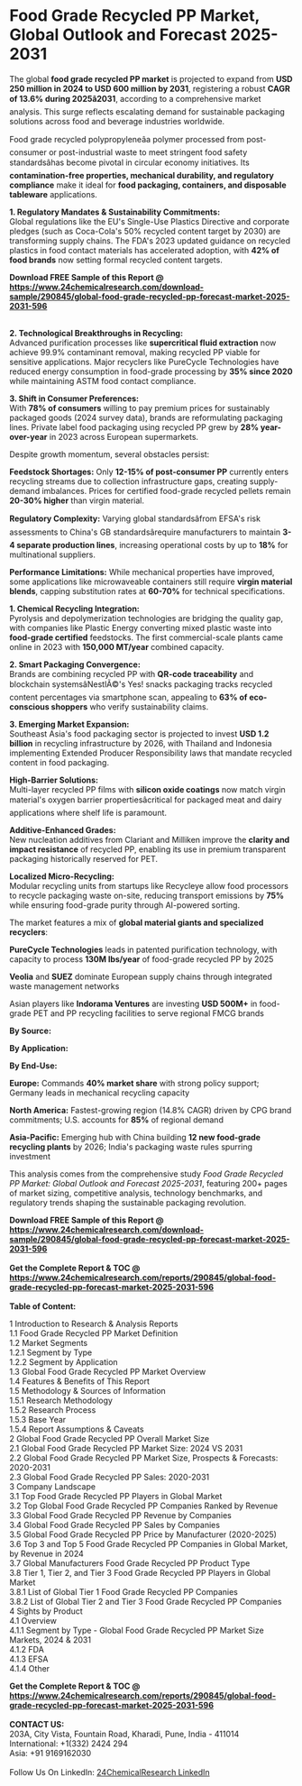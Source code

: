 <h1>Food Grade Recycled PP Market, Global Outlook and Forecast 2025-2031</h1><p>The global <strong>food grade recycled PP market</strong> is projected to expand from <strong>USD 250 million in 2024 to USD 600 million by 2031</strong>, registering a robust <strong>CAGR of 13.6% during 2025â2031</strong>, according to a comprehensive market analysis. This surge reflects escalating demand for sustainable packaging solutions across food and beverage industries worldwide.</p><p>Food grade recycled polypropyleneâa polymer processed from post-consumer or post-industrial waste to meet stringent food safety standardsâhas become pivotal in circular economy initiatives. Its <strong>contamination-free properties, mechanical durability, and regulatory compliance</strong> make it ideal for <strong>food packaging, containers, and disposable tableware</strong> applications.</p><p><strong>1. Regulatory Mandates &amp; Sustainability Commitments:</strong><br>
Global regulations like the EU's Single-Use Plastics Directive and corporate pledges (such as Coca-Cola's 50% recycled content target by 2030) are transforming supply chains. The FDA's 2023 updated guidance on recycled plastics in food contact materials has accelerated adoption, with <strong>42% of food brands</strong> now setting formal recycled content targets.</p><div><b>Download FREE Sample of this Report @ 
            <a href="https://www.24chemicalresearch.com/download-sample/290845/global-food-grade-recycled-pp-forecast-market-2025-2031-596">
            https://www.24chemicalresearch.com/download-sample/290845/global-food-grade-recycled-pp-forecast-market-2025-2031-596</a></b></div><br><p><strong>2. Technological Breakthroughs in Recycling:</strong><br>
Advanced purification processes like <strong>supercritical fluid extraction</strong> now achieve 99.9% contaminant removal, making recycled PP viable for sensitive applications. Major recyclers like PureCycle Technologies have reduced energy consumption in food-grade processing by <strong>35% since 2020</strong> while maintaining ASTM food contact compliance.</p><p><strong>3. Shift in Consumer Preferences:</strong><br>
With <strong>78% of consumers</strong> willing to pay premium prices for sustainably packaged goods (2024 survey data), brands are reformulating packaging lines. Private label food packaging using recycled PP grew by <strong>28% year-over-year</strong> in 2023 across European supermarkets.</p><p>Despite growth momentum, several obstacles persist:</p><p><strong>Feedstock Shortages:</strong> Only <strong>12-15% of post-consumer PP</strong> currently enters recycling streams due to collection infrastructure gaps, creating supply-demand imbalances. Prices for certified food-grade recycled pellets remain <strong>20-30% higher</strong> than virgin material.</p><p><strong>Regulatory Complexity:</strong> Varying global standardsâfrom EFSA's risk assessments to China's GB standardsârequire manufacturers to maintain <strong>3-4 separate production lines</strong>, increasing operational costs by up to <strong>18%</strong> for multinational suppliers.</p><p><strong>Performance Limitations:</strong> While mechanical properties have improved, some applications like microwaveable containers still require <strong>virgin material blends</strong>, capping substitution rates at <strong>60-70%</strong> for technical specifications.</p><p><strong>1. Chemical Recycling Integration:</strong><br>
Pyrolysis and depolymerization technologies are bridging the quality gap, with companies like Plastic Energy converting mixed plastic waste into <strong>food-grade certified</strong> feedstocks. The first commercial-scale plants came online in 2023 with <strong>150,000 MT/year</strong> combined capacity.</p><p><strong>2. Smart Packaging Convergence:</strong><br>
Brands are combining recycled PP with <strong>QR-code traceability</strong> and blockchain systemsâNestlÃ©'s Yes! snacks packaging tracks recycled content percentages via smartphone scan, appealing to <strong>63% of eco-conscious shoppers</strong> who verify sustainability claims.</p><p><strong>3. Emerging Market Expansion:</strong><br>
Southeast Asia's food packaging sector is projected to invest <strong>USD 1.2 billion</strong> in recycling infrastructure by 2026, with Thailand and Indonesia implementing Extended Producer Responsibility laws that mandate recycled content in food packaging.</p><p><strong>High-Barrier Solutions:</strong><br>
	Multi-layer recycled PP films with <strong>silicon oxide coatings</strong> now match virgin material's oxygen barrier propertiesâcritical for packaged meat and dairy applications where shelf life is paramount.</p><p><strong>Additive-Enhanced Grades:</strong><br>
	New nucleation additives from Clariant and Milliken improve the <strong>clarity and impact resistance</strong> of recycled PP, enabling its use in premium transparent packaging historically reserved for PET.</p><p><strong>Localized Micro-Recycling:</strong><br>
	Modular recycling units from startups like Recycleye allow food processors to recycle packaging waste on-site, reducing transport emissions by <strong>75%</strong> while ensuring food-grade purity through AI-powered sorting.</p><p>The market features a mix of <strong>global material giants and specialized recyclers</strong>:</p><p><strong>PureCycle Technologies</strong> leads in patented purification technology, with capacity to process <strong>130M lbs/year</strong> of food-grade recycled PP by 2025</p><p><strong>Veolia</strong> and <strong>SUEZ</strong> dominate European supply chains through integrated waste management networks</p><p>Asian players like <strong>Indorama Ventures</strong> are investing <strong>USD 500M+</strong> in food-grade PET and PP recycling facilities to serve regional FMCG brands</p><p><strong>By Source:</strong></p><p><strong>By Application:</strong></p><p><strong>By End-Use:</strong></p><p><strong>Europe:</strong> Commands <strong>40% market share</strong> with strong policy support; Germany leads in mechanical recycling capacity</p><p><strong>North America:</strong> Fastest-growing region (14.8% CAGR) driven by CPG brand commitments; U.S. accounts for <strong>85%</strong> of regional demand</p><p><strong>Asia-Pacific:</strong> Emerging hub with China building <strong>12 new food-grade recycling plants</strong> by 2026; India's packaging waste rules spurring investment</p><p>This analysis comes from the comprehensive study <em>Food Grade Recycled PP Market: Global Outlook and Forecast 2025-2031</em>, featuring 200+ pages of market sizing, competitive analysis, technology benchmarks, and regulatory trends shaping the sustainable packaging revolution.</p><div><b>Download FREE Sample of this Report @ 
            <a href="https://www.24chemicalresearch.com/download-sample/290845/global-food-grade-recycled-pp-forecast-market-2025-2031-596">
            https://www.24chemicalresearch.com/download-sample/290845/global-food-grade-recycled-pp-forecast-market-2025-2031-596</a></b></div><br><div><b>Get the Complete Report & TOC @ 
            <a href="https://www.24chemicalresearch.com/reports/290845/global-food-grade-recycled-pp-forecast-market-2025-2031-596">
            https://www.24chemicalresearch.com/reports/290845/global-food-grade-recycled-pp-forecast-market-2025-2031-596</a></b></div><br>
            <b>Table of Content:</b><p>1 Introduction to Research & Analysis Reports<br />
 1.1 Food Grade Recycled PP Market Definition<br />
 1.2 Market Segments<br />
 1.2.1 Segment by Type<br />
 1.2.2 Segment by Application<br />
 1.3 Global Food Grade Recycled PP Market Overview<br />
 1.4 Features & Benefits of This Report<br />
 1.5 Methodology & Sources of Information<br />
 1.5.1 Research Methodology<br />
 1.5.2 Research Process<br />
 1.5.3 Base Year<br />
 1.5.4 Report Assumptions & Caveats<br />
2 Global Food Grade Recycled PP Overall Market Size<br />
 2.1 Global Food Grade Recycled PP Market Size: 2024 VS 2031<br />
 2.2 Global Food Grade Recycled PP Market Size, Prospects & Forecasts: 2020-2031<br />
 2.3 Global Food Grade Recycled PP Sales: 2020-2031<br />
3 Company Landscape<br />
 3.1 Top Food Grade Recycled PP Players in Global Market<br />
 3.2 Top Global Food Grade Recycled PP Companies Ranked by Revenue<br />
 3.3 Global Food Grade Recycled PP Revenue by Companies<br />
 3.4 Global Food Grade Recycled PP Sales by Companies<br />
 3.5 Global Food Grade Recycled PP Price by Manufacturer (2020-2025)<br />
 3.6 Top 3 and Top 5 Food Grade Recycled PP Companies in Global Market, by Revenue in 2024<br />
 3.7 Global Manufacturers Food Grade Recycled PP Product Type<br />
 3.8 Tier 1, Tier 2, and Tier 3 Food Grade Recycled PP Players in Global Market<br />
 3.8.1 List of Global Tier 1 Food Grade Recycled PP Companies<br />
 3.8.2 List of Global Tier 2 and Tier 3 Food Grade Recycled PP Companies<br />
4 Sights by Product<br />
 4.1 Overview<br />
 4.1.1 Segment by Type - Global Food Grade Recycled PP Market Size Markets, 2024 & 2031<br />
 4.1.2 FDA<br />
 4.1.3 EFSA<br />
 4.1.4 Other<br />
 </p><div><b>Get the Complete Report & TOC @ 
            <a href="https://www.24chemicalresearch.com/reports/290845/global-food-grade-recycled-pp-forecast-market-2025-2031-596">
            https://www.24chemicalresearch.com/reports/290845/global-food-grade-recycled-pp-forecast-market-2025-2031-596</a></b></div><br><b>CONTACT US:</b><br>
            203A, City Vista, Fountain Road, Kharadi, Pune, India - 411014<br>
            International: +1(332) 2424 294<br>
            Asia: +91 9169162030 <br><br>
            Follow Us On LinkedIn: <a href="https://www.linkedin.com/company/24chemicalresearch/">24ChemicalResearch LinkedIn</a>